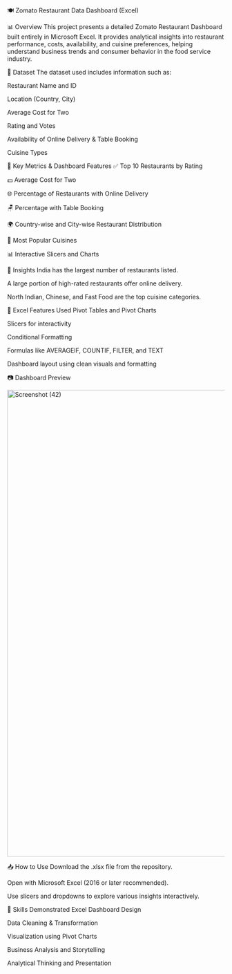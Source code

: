 🍽️ Zomato Restaurant Data Dashboard (Excel)


📊 Overview
This project presents a detailed Zomato Restaurant Dashboard built entirely in Microsoft Excel. It provides analytical insights into restaurant performance, costs, availability, and cuisine preferences, helping understand business trends and consumer behavior in the food service industry.

📁 Dataset
The dataset used includes information such as:

Restaurant Name and ID

Location (Country, City)

Average Cost for Two

Rating and Votes

Availability of Online Delivery & Table Booking

Cuisine Types

📌 Key Metrics & Dashboard Features
✅ Top 10 Restaurants by Rating

💵 Average Cost for Two

🌐 Percentage of Restaurants with Online Delivery

🪑 Percentage with Table Booking

🌍 Country-wise and City-wise Restaurant Distribution

🍲 Most Popular Cuisines

📊 Interactive Slicers and Charts

🧠 Insights
India has the largest number of restaurants listed.

A large portion of high-rated restaurants offer online delivery.

North Indian, Chinese, and Fast Food are the top cuisine categories.

🔧 Excel Features Used
Pivot Tables and Pivot Charts

Slicers for interactivity

Conditional Formatting

Formulas like AVERAGEIF, COUNTIF, FILTER, and TEXT

Dashboard layout using clean visuals and formatting

📷 Dashboard Preview

<img width="1920" height="1080" alt="Screenshot (42)" src="https://github.com/user-attachments/assets/beeddc66-cd25-4aff-bd97-f693e5b87310" />


📥 How to Use
Download the .xlsx file from the repository.

Open with Microsoft Excel (2016 or later recommended).

Use slicers and dropdowns to explore various insights interactively.

🧠 Skills Demonstrated
Excel Dashboard Design

Data Cleaning & Transformation

Visualization using Pivot Charts

Business Analysis and Storytelling

Analytical Thinking and Presentation
